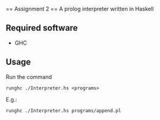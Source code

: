 == Assignment 2 ==
A prolog interpreter written in Haskell

## Required software
* GHC

## Usage
Run the command

    runghc ./Interpreter.hs <programs>

E.g.:

    runghc ./Interpreter.hs programs/append.pl
